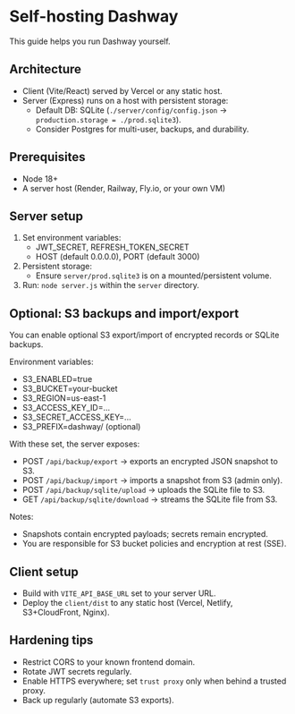 # Self-hosting Dashway

This guide helps you run Dashway yourself.

## Architecture
- Client (Vite/React) served by Vercel or any static host.
- Server (Express) runs on a host with persistent storage:
  - Default DB: SQLite (`./server/config/config.json` → `production.storage = ./prod.sqlite3`).
  - Consider Postgres for multi-user, backups, and durability.

## Prerequisites
- Node 18+
- A server host (Render, Railway, Fly.io, or your own VM)

## Server setup
1. Set environment variables:
   - JWT_SECRET, REFRESH_TOKEN_SECRET
   - HOST (default 0.0.0.0), PORT (default 3000)
2. Persistent storage:
   - Ensure `server/prod.sqlite3` is on a mounted/persistent volume.
3. Run: `node server.js` within the `server` directory.

## Optional: S3 backups and import/export
You can enable optional S3 export/import of encrypted records or SQLite backups.

Environment variables:
- S3_ENABLED=true
- S3_BUCKET=your-bucket
- S3_REGION=us-east-1
- S3_ACCESS_KEY_ID=...
- S3_SECRET_ACCESS_KEY=...
- S3_PREFIX=dashway/ (optional)

With these set, the server exposes:
- POST `/api/backup/export` → exports an encrypted JSON snapshot to S3.
- POST `/api/backup/import` → imports a snapshot from S3 (admin only).
- POST `/api/backup/sqlite/upload` → uploads the SQLite file to S3.
- GET  `/api/backup/sqlite/download` → streams the SQLite file from S3.

Notes:
- Snapshots contain encrypted payloads; secrets remain encrypted.
- You are responsible for S3 bucket policies and encryption at rest (SSE).

## Client setup
- Build with `VITE_API_BASE_URL` set to your server URL.
- Deploy the `client/dist` to any static host (Vercel, Netlify, S3+CloudFront, Nginx).

## Hardening tips
- Restrict CORS to your known frontend domain.
- Rotate JWT secrets regularly.
- Enable HTTPS everywhere; set `trust proxy` only when behind a trusted proxy.
- Back up regularly (automate S3 exports).
